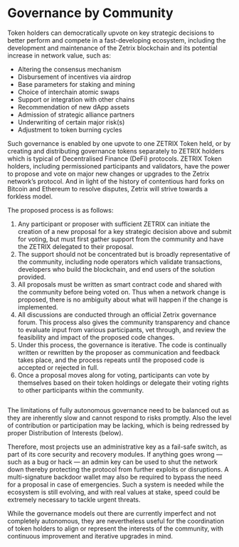 # Governance by Community

Token holders can democratically upvote on key strategic decisions to better perform and compete in a fast-developing ecosystem, including the development and maintenance of the Zetrix blockchain and its potential increase in network value, such as:&#x20;

* Altering the consensus mechanism&#x20;
* Disbursement of incentives via airdrop&#x20;
* Base parameters for staking and mining&#x20;
* Choice of interchain atomic swaps&#x20;
* Support or integration with other chains&#x20;
* Recommendation of new dApp assets&#x20;
* Admission of strategic alliance partners&#x20;
* Underwriting of certain major risk(s)&#x20;
* Adjustment to token burning cycles

Such governance is enabled by one upvote to one ZETRIX Token held, or by creating and distributing governance tokens separately to ZETRIX holders which is typical of Decentralised Finance (DeFi) protocols. ZETRIX Token holders, including permissioned participants and validators, have the power to propose and vote on major new changes or upgrades to the Zetrix network’s protocol. And in light of the history of contentious hard forks on Bitcoin and Ethereum to resolve disputes, Zetrix will strive towards a forkless model.

The proposed process is as follows:&#x20;

1. Any participant or proposer with sufficient ZETRIX can initiate the creation of a new proposal for a key strategic decision above and submit for voting, but must first gather support from the community and have the ZETRIX delegated to their proposal.
2. The support should not be concentrated but is broadly representative of the community, including node operators which validate transactions, developers who build the blockchain, and end users of the solution provided.
3. All proposals must be written as smart contract code and shared with the community before being voted on. Thus when a network change is proposed, there is no ambiguity about what will happen if the change is implemented.
4. All discussions are conducted through an official Zetrix governance forum. This process also gives the community transparency and chance to evaluate input from various participants, vet through, and review the feasibility and impact of the proposed code changes.
5. Under this process, the governance is iterative. The code is continually written or rewritten by the proposer as communication and feedback takes place, and the process repeats until the proposed code is accepted or rejected in full.
6. Once a proposal moves along for voting, participants can vote by themselves based on their token holdings or delegate their voting rights to other participants within the community.

<figure><img src="https://lh3.googleusercontent.com/hUZEUeOQcYSsXond-XfavXIi2SQH2Qmbe5Px5JFTx2sli_9EGiH0CWZUB_OtjByIgJBsTEmjvpTtU7dOqskbBbxCf7XU9fFFrlEjaLewsBCH8DIZLxLo6q7SGE-pvdhgfxZa3jqi7qkbW5IE6QKhdN2W5T9Z71r3RgIp8kzBkQncoKhDpQ1ewcXEbJbAfpjDLaBPHg" alt=""><figcaption></figcaption></figure>

The limitations of fully autonomous governance need to be balanced out as they are inherently slow and cannot respond to risks promptly. Also the level of contribution or participation may be lacking, which is being redressed by proper Distribution of Interests (below).

Therefore, most projects use an administrative key as a fail-safe switch, as part of its core security and recovery modules. If anything goes wrong — such as a bug or hack — an admin key can be used to shut the network down thereby protecting the protocol from further exploits or disruptions. A multi-signature backdoor wallet may also be required to bypass the need for a proposal in case of emergencies. Such a system is needed while the ecosystem is still evolving, and with real values at stake, speed could be extremely necessary to tackle urgent threats.

While the governance models out there are currently imperfect and not completely autonomous, they are nevertheless useful for the coordination of token holders to align or represent the interests of the community, with continuous improvement and iterative upgrades in mind.
